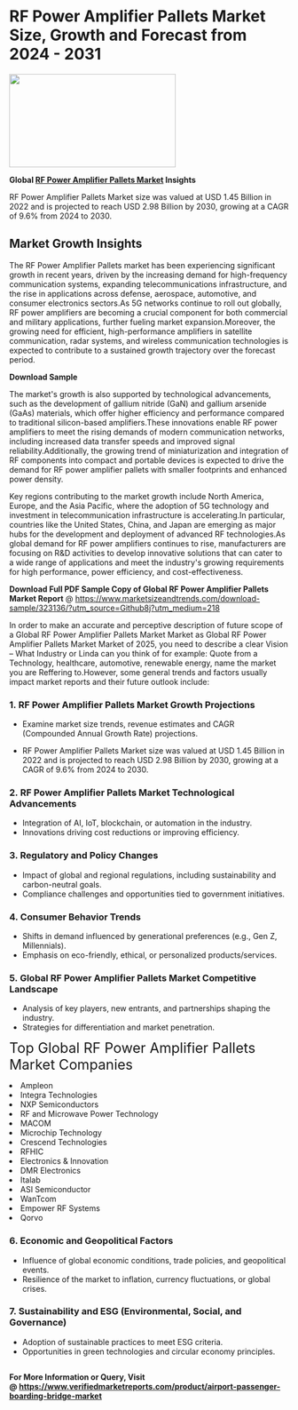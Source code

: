 <H1>RF Power Amplifier Pallets Market Size, Growth and Forecast from 2024 - 2031</H1><img class="aligncenter size-medium wp-image-584254" src="https://thirdeyenews.in/wp-content/uploads/2024/09/Global-Market-Research-300x168.jpeg" alt="" width="300" height="168" /><p><strong>Global&nbsp;<a href="https://www.marketsizeandtrends.com/download-sample/323136/?utm_source=Github8j?utm_medium=218">RF Power Amplifier Pallets Market</a> Insights</strong></p><p>RF Power Amplifier Pallets Market size was valued at USD 1.45 Billion in 2022 and is projected to reach USD 2.98 Billion by 2030, growing at a CAGR of 9.6% from 2024 to 2030.</p><p><h2>Market Growth Insights</h2> <p>The RF Power Amplifier Pallets market has been experiencing significant growth in recent years, driven by the increasing demand for high-frequency communication systems, expanding telecommunications infrastructure, and the rise in applications across defense, aerospace, automotive, and consumer electronics sectors.As 5G networks continue to roll out globally, RF power amplifiers are becoming a crucial component for both commercial and military applications, further fueling market expansion.Moreover, the growing need for efficient, high-performance amplifiers in satellite communication, radar systems, and wireless communication technologies is expected to contribute to a sustained growth trajectory over the forecast period.</p> <p><strong>Download Sample</strong></p> <p>The market's growth is also supported by technological advancements, such as the development of gallium nitride (GaN) and gallium arsenide (GaAs) materials, which offer higher efficiency and performance compared to traditional silicon-based amplifiers.These innovations enable RF power amplifiers to meet the rising demands of modern communication networks, including increased data transfer speeds and improved signal reliability.Additionally, the growing trend of miniaturization and integration of RF components into compact and portable devices is expected to drive the demand for RF power amplifier pallets with smaller footprints and enhanced power density.</p> <p>Key regions contributing to the market growth include North America, Europe, and the Asia Pacific, where the adoption of 5G technology and investment in telecommunication infrastructure is accelerating.In particular, countries like the United States, China, and Japan are emerging as major hubs for the development and deployment of advanced RF technologies.As global demand for RF power amplifiers continues to rise, manufacturers are focusing on R&D activities to develop innovative solutions that can cater to a wide range of applications and meet the industry's growing requirements for high performance, power efficiency, and cost-effectiveness.</p> <p><span class=""><strong>Download Full PDF Sample Copy of Global RF Power Amplifier Pallets Market Report</strong> @ <a href="https://www.marketsizeandtrends.com/download-sample/323136/?utm_source=Github8j?utm_medium=218" target="_blank">https://www.marketsizeandtrends.com/download-sample/323136/?utm_source=Github8j?utm_medium=218</a></span></p><p>In order to make an accurate and perceptive description of future scope of a Global&nbsp;RF Power Amplifier Pallets Market Market as Global&nbsp;RF Power Amplifier Pallets Market Market of 2025, you need to describe a clear Vision &ndash; What Industry or Linda can you think of for example: Quote from a Technology, healthcare, automotive, renewable energy, name the market you are Reffering to.However, some general trends and factors usually impact market reports and their future outlook include:</p><h3>1.&nbsp;<strong>RF Power Amplifier Pallets Market Growth Projections</strong></h3><ul><li>Examine market size trends, revenue estimates and CAGR (Compounded Annual Growth Rate) projections.</li><li><p>RF Power Amplifier Pallets Market size was valued at USD 1.45 Billion in 2022 and is projected to reach USD 2.98 Billion by 2030, growing at a CAGR of 9.6% from 2024 to 2030.</p></li></ul><h3>2.&nbsp;<strong>RF Power Amplifier Pallets Market Technological Advancements</strong></h3><ul><li>Integration of AI, IoT, blockchain, or automation in the industry.</li><li>Innovations driving cost reductions or improving efficiency.</li></ul><h3>3.&nbsp;<strong>Regulatory and Policy Changes</strong></h3><ul><li>Impact of global and regional regulations, including sustainability and carbon-neutral goals.</li><li>Compliance challenges and opportunities tied to government initiatives.</li></ul><h3>4.&nbsp;<strong>Consumer Behavior Trends</strong></h3><ul><li>Shifts in demand influenced by generational preferences (e.g., Gen Z, Millennials).</li><li>Emphasis on eco-friendly, ethical, or personalized products/services.</li></ul><h3>5.&nbsp;<strong>Global RF Power Amplifier Pallets Market Competitive Landscape</strong></h3><ul><li>Analysis of key players, new entrants, and partnerships shaping the industry.</li><li>Strategies for differentiation and market penetration.</li></ul><p data-pm-slice="1 1 []"><span style="color: inherit; font-family: inherit; font-size: 25px;">Top Global RF Power Amplifier Pallets Market Companies</span></p><div class="" data-test-id=""><p><li>Ampleon</li><li> Integra Technologies</li><li> NXP Semiconductors</li><li> RF and Microwave Power Technology</li><li> MACOM</li><li> Microchip Technology</li><li> Crescend Technologies</li><li> RFHIC</li><li> Electronics & Innovation</li><li> DMR Electronics</li><li> Italab</li><li> ASI Semiconductor</li><li> WanTcom</li><li> Empower RF Systems</li><li> Qorvo</li></p></div><h3>6.&nbsp;<strong>Economic and Geopolitical Factors</strong></h3><ul><li>Influence of global economic conditions, trade policies, and geopolitical events.</li><li>Resilience of the market to inflation, currency fluctuations, or global crises.</li></ul><h3>7.&nbsp;<strong>Sustainability and ESG (Environmental, Social, and Governance)</strong></h3><ul><li>Adoption of sustainable practices to meet ESG criteria.</li><li>Opportunities in green technologies and circular economy principles.</li></ul><h2><strong style="font-size: 14px;">For More Information or Query, Visit @&nbsp;</strong><a style="background-color: #ffffff; font-size: 14px;" href="https://www.marketsizeandtrends.com/report/rf-power-amplifier-pallets-market/" target="_blank">https://www.verifiedmarketreports.com/product/airport-passenger-boarding-bridge-market</a></h2>